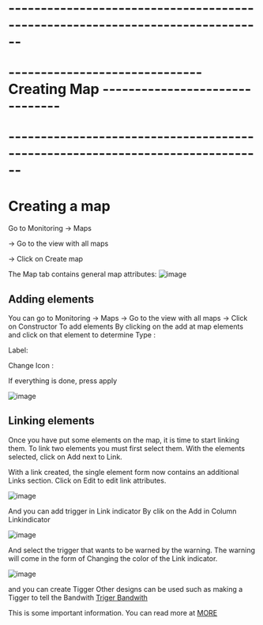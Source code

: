 <strong> <h1>
<p>------------------------------------------------------------------------------</p>
<p>------------------------------ Creating Map -------------------------------</p>
<p>------------------------------------------------------------------------------</p>
</h1> </strong>

# Creating a map

Go to Monitoring → Maps

→ Go to the view with all maps

→ Click on Create map

The Map tab contains general map attributes:
![image](https://github.com/lersakk/ZabbixUserManual/assets/136166133/5a223fca-9607-488c-a24d-a830671fd772)

## Adding elements
You can go to Monitoring → Maps → Go to the view with all maps → Click on Constructor
To add elements  By clicking on the add at map elements and click on that element to determine
Type : 

Label:

Change Icon :

If everything is done, press apply

 ![image](https://github.com/lersakk/ZabbixUserManual/assets/136166133/e9342802-653b-4287-bc5a-b975f1d76a89)


## Linking elements

Once you have put some elements on the map, it is time to start linking them. To link two elements you must first select them. With the elements selected, click on Add next to Link.

With a link created, the single element form now contains an additional Links section. Click on Edit to edit link attributes.

![image](https://github.com/lersakk/ZabbixUserManual/assets/136166133/62fda27c-342a-4839-9bdc-da8a6b0db3b9)

 And you can add trigger in Link indicator By clik on the Add in Column Linkindicator
 
 ![image](https://github.com/lersakk/ZabbixUserManual/assets/136166133/058be4d2-0ac5-48cd-9d79-2ec53a1d1df0)

And select the trigger that wants to be warned by the warning. The warning will come in the form of Changing the color of the Link indicator.

![image](https://github.com/lersakk/ZabbixUserManual/assets/136166133/49b3ddda-0425-4de4-86b8-35f13b96a1e1)


and you can create Tigger Other designs can be used such as making a Tigger to tell the Bandwith [Triger Bandwith](https://github.com/lersakk/ZabbixUserManual/blob/main/Triger%20Bandwith.md)
 
This is some important information. You can read more at [MORE](https://www.zabbix.com/documentation/current/en/manual/config/visualization/maps/map)
